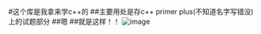 #这个库是我拿来学c++的
##主要用处是存c++ primer plus(不知道名字写错没)上的试题部分
##嗯
##就是这样！！
![image](https://github.com/mobi12/study/master/cpp.jpg)
